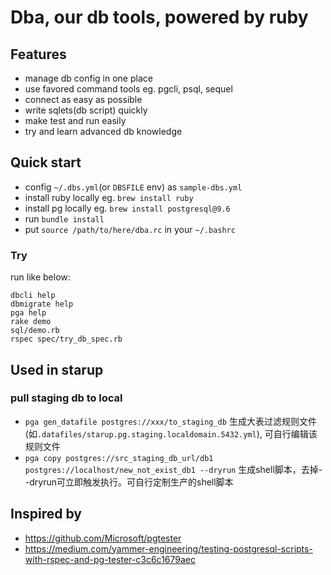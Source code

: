 # Dba, our db tools, powered by ruby

## Features

* manage db config in one place 
* use favored command tools eg. pgcli, psql, sequel
* connect as easy as possible 
* write sqlets(db script) quickly
* make test and run easily
* try and learn advanced db knowledge

## Quick start

* config `~/.dbs.yml`(or `DBSFILE` env) as `sample-dbs.yml`
* install ruby locally eg. `brew install ruby` 
* install pg locally eg. `brew install postgresql@9.6`
* run `bundle install`
* put `source /path/to/here/dba.rc` in your `~/.bashrc`

### Try

run like below:

```
dbcli help
dbmigrate help
pga help
rake demo
sql/demo.rb
rspec spec/try_db_spec.rb 
```

## Used in starup

### pull staging db to local

* `pga gen_datafile postgres://xxx/to_staging_db` 
  生成大表过滤规则文件(如`.datafiles/starup.pg.staging.localdomain.5432.yml`), 可自行编辑该规则文件
* `pga copy postgres://src_staging_db_url/db1 postgres://localhost/new_not_exist_db1 --dryrun` 
  生成shell脚本，去掉--dryrun可立即触发执行。可自行定制生产的shell脚本

## Inspired by

* https://github.com/Microsoft/pgtester
* https://medium.com/yammer-engineering/testing-postgresql-scripts-with-rspec-and-pg-tester-c3c6c1679aec
